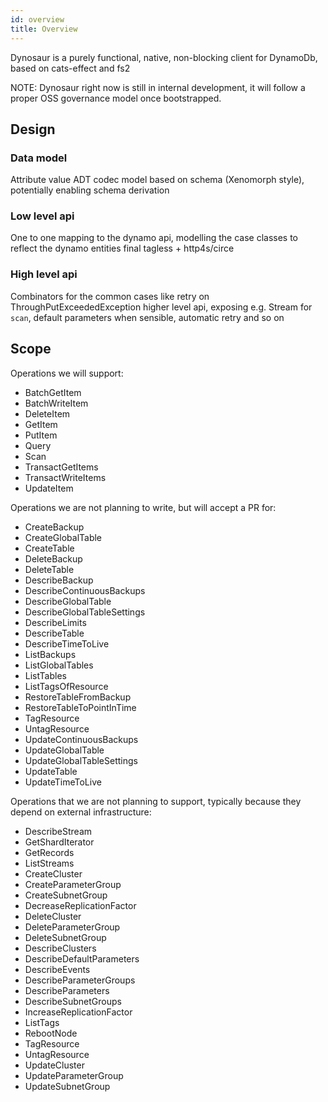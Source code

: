 ```yaml
---
id: overview
title: Overview
---
```


Dynosaur is a purely functional, native, non-blocking client for DynamoDb, based on cats-effect and fs2

NOTE: Dynosaur right now is still in internal development, it will follow a proper OSS governance model once bootstrapped.

## Design

### Data model

Attribute value ADT
codec model based on schema (Xenomorph style), potentially enabling schema derivation

### Low level api
One to one mapping to the dynamo api, modelling the case classes to reflect the dynamo entities
final tagless + http4s/circe

### High level api
Combinators for the common cases like retry on ThroughPutExceededException
higher level api, exposing e.g. Stream for `scan`, default parameters when sensible, automatic retry and so on


## Scope
Operations we will support:
  - BatchGetItem
  - BatchWriteItem
  - DeleteItem
  - GetItem
  - PutItem
  - Query
  - Scan
  - TransactGetItems
  - TransactWriteItems
  - UpdateItem

Operations we are not planning to write, but will accept a PR for:
  - CreateBackup
  - CreateGlobalTable
  - CreateTable
  - DeleteBackup
  - DeleteTable
  - DescribeBackup
  - DescribeContinuousBackups
  - DescribeGlobalTable
  - DescribeGlobalTableSettings
  - DescribeLimits
  - DescribeTable
  - DescribeTimeToLive
  - ListBackups
  - ListGlobalTables
  - ListTables
  - ListTagsOfResource
  - RestoreTableFromBackup
  - RestoreTableToPointInTime
  - TagResource
  - UntagResource
  - UpdateContinuousBackups
  - UpdateGlobalTable
  - UpdateGlobalTableSettings
  - UpdateTable
  - UpdateTimeToLive

Operations that we are not planning to support, typically because they depend on external infrastructure:
  - DescribeStream
  - GetShardIterator
  - GetRecords
  - ListStreams
  - CreateCluster
  - CreateParameterGroup
  - CreateSubnetGroup
  - DecreaseReplicationFactor
  - DeleteCluster
  - DeleteParameterGroup
  - DeleteSubnetGroup
  - DescribeClusters
  - DescribeDefaultParameters
  - DescribeEvents
  - DescribeParameterGroups
  - DescribeParameters
  - DescribeSubnetGroups
  - IncreaseReplicationFactor
  - ListTags
  - RebootNode
  - TagResource
  - UntagResource
  - UpdateCluster
  - UpdateParameterGroup
  - UpdateSubnetGroup



